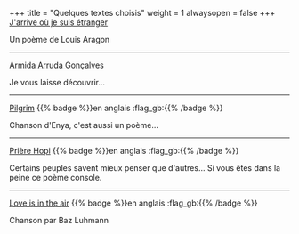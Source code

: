 +++
title = "Quelques textes choisis"
weight = 1
alwaysopen = false
+++
[J'arrive où je suis étranger](aragon)

Un poème de Louis Aragon

---

[Armida Arruda Gonçalves](goncalves)

Je vous laisse découvrir...

---
[Pilgrim](pilgrim) {{% badge %}}en anglais :flag_gb:{{% /badge %}}

Chanson d'Enya, c'est aussi un poème...

---
[Prière Hopi](hopi_prayer) {{% badge %}}en anglais :flag_gb:{{% /badge %}}

Certains peuples savent mieux penser que d'autres... Si vous êtes dans la peine ce poème console.

---
[Love is in the air](love_is_in_the_air) {{% badge %}}en anglais :flag_gb:{{% /badge %}}

Chanson par Baz Luhmann
